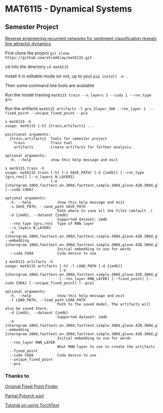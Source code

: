 # MAT6115 - Dynamical Systems


## Semester Project

[Reverse engineering recurrent networks for sentiment classification reveals line attractor dynamics](https://arxiv.org/abs/1906.10720)

First clone the project
`git clone https://github.com/atremblay/mat6115.git`

cd into the directory
`cd mat6115`

Install it in editable mode (or not, up to you)
`pip install -e .`

Then some command line tools are available

Run the model training
`mat6115 train --n_layers 3 --cuda 1 --rnn_type gru`

Run the artifacts
`mat6115 artifacts -l gru_3layer_100 --rnn_layer 1  --fixed_point --unique_fixed_point --pca`

```
❯ mat6115 -h
usage: mat6115 [-h] {train,artifacts} ...

positional arguments:
  {train,artifacts}  Tools for semester project
    train            Train tool
    artifacts        Create artifacts for further analysis.

optional arguments:
  -h, --help         show this help message and exit
```


```
❯ mat6115 train -h
usage: mat6115 train [-h] [-s SAVE_PATH] [-d {imdb}] [--rnn_type {gru,rnn}] [--n_layers N_LAYERS]
                     [-e {charngram.100d,fasttext.en.300d,fasttext.simple.300d,glove.42B.300d,glove.840B.300d,glove.twitter.27B.25d,glove.twitter.27B.50d,glove.twitter.27B.100d,glove.twitter.27B.200d,glove.6B.50d,glove.6B.100d,glove.6B.200d,glove.6B.300d}] [--cuda CUDA]

optional arguments:
  -h, --help            show this help message and exit
  -s SAVE_PATH, --save_path SAVE_PATH
                        Path where to save all the files (default .)
  -d {imdb}, --dataset {imdb}
                        Supported dataset: imdb
  --rnn_type {gru,rnn}  Type of RNN layer
  --n_layers N_LAYERS
  -e {charngram.100d,fasttext.en.300d,fasttext.simple.300d,glove.42B.300d,glove.840B.300d,glove.twitter.27B.25d,glove.twitter.27B.50d,glove.twitter.27B.100d,glove.twitter.27B.200d,glove.6B.50d,glove.6B.100d,glove.6B.200d,glove.6B.300d}, --embedding {charngram.100d,fasttext.en.300d,fasttext.simple.300d,glove.42B.300d,glove.840B.300d,glove.twitter.27B.25d,glove.twitter.27B.50d,glove.twitter.27B.100d,glove.twitter.27B.200d,glove.6B.50d,glove.6B.100d,glove.6B.200d,glove.6B.300d}
                        Initial embedding to use for words
  --cuda CUDA           Cuda device to use
```


```
❯ mat6115 artifacts -h
usage: mat6115 artifacts [-h] -l LOAD_PATH [-d {imdb}]
                         [-e {charngram.100d,fasttext.en.300d,fasttext.simple.300d,glove.42B.300d,glove.840B.300d,glove.twitter.27B.25d,glove.twitter.27B.50d,glove.twitter.27B.100d,glove.twitter.27B.200d,glove.6B.50d,glove.6B.100d,glove.6B.200d,glove.6B.300d}]
                         [--rnn_layer RNN_LAYER] [--fixed_point] [--cuda CUDA] [--unique_fixed_point] [--pca]

optional arguments:
  -h, --help            show this help message and exit
  -l LOAD_PATH, --load_path LOAD_PATH
                        Path to the saved model. The artifacts will also be saved there.
  -d {imdb}, --dataset {imdb}
                        Supported dataset: imdb
  -e {charngram.100d,fasttext.en.300d,fasttext.simple.300d,glove.42B.300d,glove.840B.300d,glove.twitter.27B.25d,glove.twitter.27B.50d,glove.twitter.27B.100d,glove.twitter.27B.200d,glove.6B.50d,glove.6B.100d,glove.6B.200d,glove.6B.300d}, --embedding {charngram.100d,fasttext.en.300d,fasttext.simple.300d,glove.42B.300d,glove.840B.300d,glove.twitter.27B.25d,glove.twitter.27B.50d,glove.twitter.27B.100d,glove.twitter.27B.200d,glove.6B.50d,glove.6B.100d,glove.6B.200d,glove.6B.300d}
                        Initial embedding to use for words
  --rnn_layer RNN_LAYER
                        What RNN layer to use to create the artifacts
  --fixed_point
  --cuda CUDA           Cuda device to use
  --unique_fixed_point
  --pca
```

### Thanks to

[Original Fixed Point Finder](https://github.com/mattgolub/fixed-point-finder)

[Partial Pytorch port](https://github.com/tripdancer0916/pytorch-fixed-point-analysis)

[Tutorial on using TorchText](https://github.com/bentrevett/pytorch-sentiment-analysis/blob/master/2%20-%20Upgraded%20Sentiment%20Analysis.ipynb)
